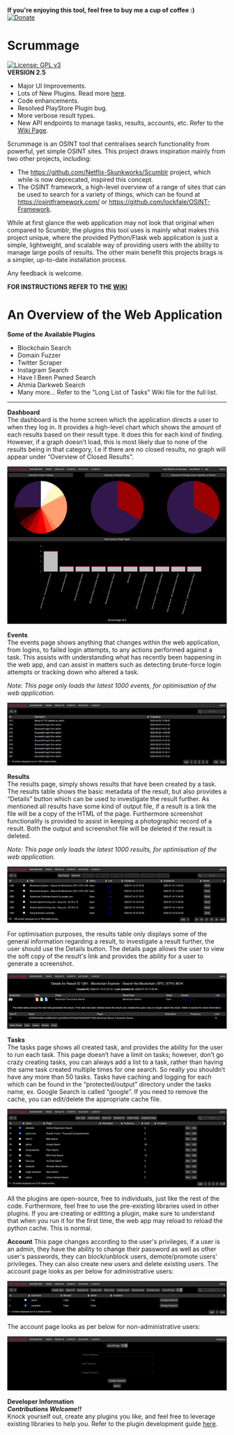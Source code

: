 **If you're enjoying this tool, feel free to buy me a cup of coffee :)**  
[![Donate](https://img.shields.io/badge/Donate-PayPal-green.svg)](https://www.paypal.me/matamorphosis?locale.x=en_AU)

# Scrummage  
[![License: GPL v3](https://img.shields.io/badge/License-GPLv3-blue.svg)](https://www.gnu.org/licenses/gpl-3.0)  
**VERSION 2.5**
- Major UI Improvements.
- Lots of New Plugins. Read more [here](https://github.com/matamorphosis/Scrummage/wiki/The-Long-List-of-Tasks).
- Code enhancements.
- Resolved PlayStore Plugin bug.
- More verbose result types.
- New API endpoints to manage tasks, results, accounts, etc. Refer to the [Wiki Page](https://github.com/matamorphosis/Scrummage/wiki/The-Scrummage-API).  
  
Scrummage is an OSINT tool that centralises search functionality from powerful, yet simple OSINT sites. This project draws inspiration mainly from two other projects, including:  
- The https://github.com/Netflix-Skunkworks/Scumblr project, which while is now deprecated, inspired this concept.
- The OSINT framework, a high-level overview of a range of sites that can be used to search for a variety of things, which can be found at https://osintframework.com/ or https://github.com/lockfale/OSINT-Framework.

While at first glance the web application may not look that original when compared to Scumblr, the plugins this tool uses is mainly what makes this project unique, where the provided Python/Flask web application is just a simple, lightweight, and scalable way of providing users with the ability to manage large pools of results. The other main benefit this projects brags is a simpler, up-to-date installation process. 

Any feedback is welcome.

**FOR INSTRUCTIONS REFER TO THE [WIKI](https://github.com/matamorphosis/Scrummage/wiki)**

# An Overview of the Web Application

**Some of the Available Plugins**  
* Blockchain Search
* Domain Fuzzer
* Twitter Scraper
* Instagram Search
* Have I Been Pwned Search
* Ahmia Darkweb Search
* Many more... Refer to the "Long List of Tasks" Wiki file for the full list.

---

**Dashboard**  
The dashboard is the home screen which the application directs a user to when they log in. It provides a high-level chart which shows the amount of each results based on their result type. It does this for each kind of finding. However, if a graph doesn’t load, this is most likely due to none of the results being in that category, I.e if there are no closed results, no graph will appear under “Overview of Closed Results”.  

![Dashboard](/installation/images_dark_theme/Dashboard.png)


**Events**  
The events page shows anything that changes within the web application, from logins, to failed login attempts, to any actions performed against a task. This assists with understanding what has recently been happening in the web app, and can assist in matters such as detecting brute-force login attempts or tracking down who altered a task.  
  
*Note: This page only loads the latest 1000 events, for optimisation of the web application.*  

![Events](/installation/images_dark_theme/Events.png)


**Results**  
The results page, simply shows results that have been created by a task. The results table shows the basic metadata of the result, but also provides a “Details” button which can be used to investigate the result further. As mentioned all results have some kind of output file, if a result is a link the file will be a copy of the HTML of the page. Furthermore screenshot functionality is provided to assist in keeping a photographic record of a result. Both the output and screenshot file will be deleted if the result is deleted.  
  
*Note: This page only loads the latest 1000 results, for optimisation of the web application.*  

![Results](/installation/images_dark_theme/Results.png)

For optimisation purposes, the results table only displays some of the general information regarding a result, to investigate a result further, the user should use the Details button. The details page allows the user to view the soft copy of the result's link and provides the ability for a user to generate a screenshot.  
  
![Results](/installation/images_dark_theme/Result_Details1.png)

**Tasks**  
The tasks page shows all created task, and provides the ability for the user to run each task.
This page doesn’t have a limit on tasks; however, don’t go crazy creating tasks, you can always add a list to a task, rather than having the same task created multiple times for one search. So really you shouldn’t have any more than 50 tasks.
Tasks have caching and logging for each which can be found in the “protected/output” directory under the tasks name, ex. Google Search is called “google”. If you need to remove the cache, you can edit/delete the appropriate cache file.
  
![Tasks](/installation/images_dark_theme/Tasks.png)

All the plugins are open-source, free to individuals, just like the rest of the code. Furthermore, feel free to use the pre-existing libraries used in other plugins. If you are creating or editting a plugin, make sure to understand that when you run it for the first time, the web app may reload to reload the python cache. This is normal.

**Account**
This page changes according to the user's privileges, if a user is an admin, they have the ability to change their password as well as other user's passwords, they can block/unblock users, demote/promote users' privileges. They can also create new users and delete existing users. The account page looks as per below for administrative users:

![Account](/installation/images_dark_theme/Account.png)

The account page looks as per below for non-administrative users:

![AccountLP](/installation/images_dark_theme/Account_Low_Priv.png)

**Developer Information**  
***Contributions Welcome!!***  
Knock yourself out, create any plugins you like, and feel free to leverage existing libraries to help you. Refer to the plugin development guide [here](https://github.com/matamorphosis/Scrummage/wiki/Plugin-Development-Guide).
